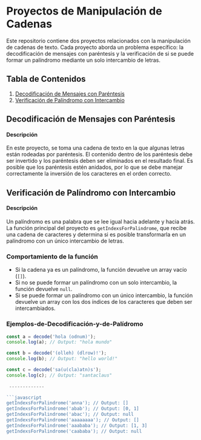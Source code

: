 # Proyectos de Manipulación de Cadenas

Este repositorio contiene dos proyectos relacionados con la manipulación de cadenas de texto. Cada proyecto aborda un problema específico: la decodificación de mensajes con paréntesis y la verificación de si se puede formar un palíndromo mediante un solo intercambio de letras.

## Tabla de Contenidos

1. [Decodificación de Mensajes con Paréntesis](#decodificación-de-mensajes-con-paréntesis)
2. [Verificación de Palíndromo con Intercambio](#verificación-de-palíndromo-con-intercambio)

## Decodificación de Mensajes con Paréntesis

#### Descripción

En este proyecto, se toma una cadena de texto en la que algunas letras están rodeadas por paréntesis. El contenido dentro de los paréntesis debe ser invertido y los paréntesis deben ser eliminados en el resultado final. Es posible que los paréntesis estén anidados, por lo que se debe manejar correctamente la inversión de los caracteres en el orden correcto.


## Verificación de Palíndromo con Intercambio

#### Descripción

Un palíndromo es una palabra que se lee igual hacia adelante y hacia atrás.
La función principal del proyecto es `getIndexsForPalindrome`, que recibe una cadena de caracteres y determina si es posible transformarla en un palíndromo con un único intercambio de letras. 

### Comportamiento de la función

- Si la cadena ya es un palíndromo, la función devuelve un array vacío (`[]`).
- Si no se puede formar un palíndromo con un solo intercambio, la función devuelve `null`.
- Si se puede formar un palíndromo con un único intercambio, la función devuelve un array con los dos índices de los caracteres que deben ser intercambiados.


### Ejemplos-de-Decodificación-y-de-Palídromo

```javascript
const a = decode('hola (odnum)');
console.log(a); // Output: "hola mundo"

const b = decode('(olleh) (dlrow)!');
console.log(b); // Output: "hello world!"

const c = decode('sa(u(cla)atn)s');
console.log(c); // Output: "santaclaus"
 
 -------------

```javascript
getIndexsForPalindrome('anna'); // Output: []
getIndexsForPalindrome('abab'); // Output: [0, 1]
getIndexsForPalindrome('abac'); // Output: null
getIndexsForPalindrome('aaaaaaaa'); // Output: []
getIndexsForPalindrome('aaababa'); // Output: [1, 3]
getIndexsForPalindrome('caababa'); // Output: null
